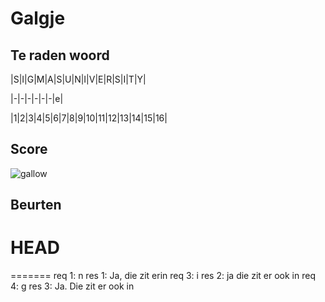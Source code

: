 # Galgje

## Te raden woord

|S|I|G|M|A|S|U|N|I|V|E|R|S|I|T|Y|

|-|-|-|-|-|-|e|

|1|2|3|4|5|6|7|8|9|10|11|12|13|14|15|16|

## Score
![gallow](./images/1.png)

## Beurten
# HEAD
=======
req 1: n
res 1: Ja, die zit erin
req 3: i
res 2: ja die zit er ook in
req 4: g
res 3: Ja. Die zit er ook in
